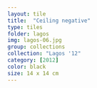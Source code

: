 ```yaml
---
layout: tile
title:  "Ceiling negative"
type: tiles
folder: lagos
img: lagos-06.jpg
group: collections
collection: "Lagos '12"
category: [2012]
color: black 
size: 14 x 14 cm
---
```



